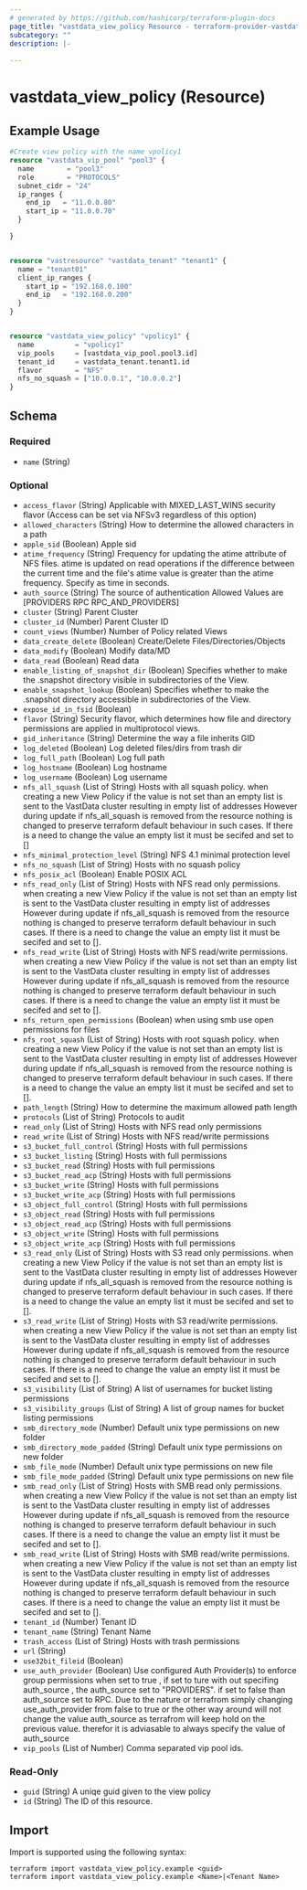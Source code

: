 ```yaml
---
# generated by https://github.com/hashicorp/terraform-plugin-docs
page_title: "vastdata_view_policy Resource - terraform-provider-vastdata"
subcategory: ""
description: |-
  
---
```


# vastdata_view_policy (Resource)



## Example Usage

```terraform
#Create view policy with the name vpolicy1 
resource "vastdata_vip_pool" "pool3" {
  name        = "pool3"
  role        = "PROTOCOLS"
  subnet_cidr = "24"
  ip_ranges {
    end_ip   = "11.0.0.80"
    start_ip = "11.0.0.70"
  }

}


resource "vastresource" "vastdata_tenant" "tenant1" {
  name = "tenant01"
  client_ip_ranges {
    start_ip = "192.168.0.100"
    end_ip   = "192.168.0.200"
  }
}


resource "vastdata_view_policy" "vpolicy1" {
  name          = "vpolicy1"
  vip_pools     = [vastdata_vip_pool.pool3.id]
  tenant_id     = vastdata_tenant.tenant1.id
  flavor        = "NFS"
  nfs_no_squash = ["10.0.0.1", "10.0.0.2"]
}
```

<!-- schema generated by tfplugindocs -->
## Schema

### Required

- `name` (String)

### Optional

- `access_flavor` (String) Applicable with MIXED_LAST_WINS security flavor (Access can be set via NFSv3 regardless of this option)
- `allowed_characters` (String) How to determine the allowed characters in a path
- `apple_sid` (Boolean) Apple sid
- `atime_frequency` (String) Frequency for updating the atime attribute of NFS files. atime is updated on read operations if the difference between the current time and the file's atime value is greater than the atime frequency. Specify as time in seconds.
- `auth_source` (String) The source of authentication Allowed Values are [PROVIDERS RPC RPC_AND_PROVIDERS]
- `cluster` (String) Parent Cluster
- `cluster_id` (Number) Parent Cluster ID
- `count_views` (Number) Number of Policy related Views
- `data_create_delete` (Boolean) Create/Delete Files/Directories/Objects
- `data_modify` (Boolean) Modify data/MD
- `data_read` (Boolean) Read data
- `enable_listing_of_snapshot_dir` (Boolean) Specifies whether to make the .snapshot directory visible in subdirectories of the View.
- `enable_snapshot_lookup` (Boolean) Specifies whether to make the .snapshot directory accessible in subdirectories of the View.
- `expose_id_in_fsid` (Boolean)
- `flavor` (String) Security flavor, which determines how file and directory permissions are applied in multiprotocol views.
- `gid_inheritance` (String) Determine the way a file inherits GID
- `log_deleted` (Boolean) Log deleted files/dirs from trash dir
- `log_full_path` (Boolean) Log full path
- `log_hostname` (Boolean) Log hostname
- `log_username` (Boolean) Log username
- `nfs_all_squash` (List of String) Hosts with all squash policy. when creating a new View Policy if the value is not set than an empty list is sent to the VastData cluster resulting in empty list of addresses However during update if nfs_all_squash is removed from the resource nothing is changed to preserve terraform default behaviour in such cases. If there is a need to change the value an empty list it must be secifed and set to []
- `nfs_minimal_protection_level` (String) NFS 4.1 minimal protection level
- `nfs_no_squash` (List of String) Hosts with no squash policy
- `nfs_posix_acl` (Boolean) Enable POSIX ACL
- `nfs_read_only` (List of String) Hosts with NFS read only permissions. when creating a new View Policy if the value is not set than an empty list is sent to the VastData cluster resulting in empty list of addresses However during update if nfs_all_squash is removed from the resource nothing is changed to preserve terraform default behaviour in such cases. If there is a need to change the value an empty list it must be secifed and set to [].
- `nfs_read_write` (List of String) Hosts with NFS read/write permissions. when creating a new View Policy if the value is not set than an empty list is sent to the VastData cluster resulting in empty list of addresses However during update if nfs_all_squash is removed from the resource nothing is changed to preserve terraform default behaviour in such cases. If there is a need to change the value an empty list it must be secifed and set to [].
- `nfs_return_open_permissions` (Boolean) when using smb use open permissions for files
- `nfs_root_squash` (List of String) Hosts with root squash policy. when creating a new View Policy if the value is not set than an empty list is sent to the VastData cluster resulting in empty list of addresses However during update if nfs_all_squash is removed from the resource nothing is changed to preserve terraform default behaviour in such cases. If there is a need to change the value an empty list it must be secifed and set to [].
- `path_length` (String) How to determine the maximum allowed path length
- `protocols` (List of String) Protocols to audit
- `read_only` (List of String) Hosts with NFS read only permissions
- `read_write` (List of String) Hosts with NFS read/write permissions
- `s3_bucket_full_control` (String) Hosts with full permissions
- `s3_bucket_listing` (String) Hosts with full permissions
- `s3_bucket_read` (String) Hosts with full permissions
- `s3_bucket_read_acp` (String) Hosts with full permissions
- `s3_bucket_write` (String) Hosts with full permissions
- `s3_bucket_write_acp` (String) Hosts with full permissions
- `s3_object_full_control` (String) Hosts with full permissions
- `s3_object_read` (String) Hosts with full permissions
- `s3_object_read_acp` (String) Hosts with full permissions
- `s3_object_write` (String) Hosts with full permissions
- `s3_object_write_acp` (String) Hosts with full permissions
- `s3_read_only` (List of String) Hosts with S3 read only permissions. when creating a new View Policy if the value is not set than an empty list is sent to the VastData cluster resulting in empty list of addresses However during update if nfs_all_squash is removed from the resource nothing is changed to preserve terraform default behaviour in such cases. If there is a need to change the value an empty list it must be secifed and set to [].
- `s3_read_write` (List of String) Hosts with S3 read/write permissions. when creating a new View Policy if the value is not set than an empty list is sent to the VastData cluster resulting in empty list of addresses However during update if nfs_all_squash is removed from the resource nothing is changed to preserve terraform default behaviour in such cases. If there is a need to change the value an empty list it must be secifed and set to [].
- `s3_visibility` (List of String) A list of usernames for bucket listing permissions
- `s3_visibility_groups` (List of String) A list of group names for bucket listing permissions
- `smb_directory_mode` (Number) Default unix type permissions on new folder
- `smb_directory_mode_padded` (String) Default unix type permissions on new folder
- `smb_file_mode` (Number) Default unix type permissions on new file
- `smb_file_mode_padded` (String) Default unix type permissions on new file
- `smb_read_only` (List of String) Hosts with SMB read only permissions. when creating a new View Policy if the value is not set than an empty list is sent to the VastData cluster resulting in empty list of addresses However during update if nfs_all_squash is removed from the resource nothing is changed to preserve terraform default behaviour in such cases. If there is a need to change the value an empty list it must be secifed and set to [].
- `smb_read_write` (List of String) Hosts with SMB read/write permissions. when creating a new View Policy if the value is not set than an empty list is sent to the VastData cluster resulting in empty list of addresses However during update if nfs_all_squash is removed from the resource nothing is changed to preserve terraform default behaviour in such cases. If there is a need to change the value an empty list it must be secifed and set to [].
- `tenant_id` (Number) Tenant ID
- `tenant_name` (String) Tenant Name
- `trash_access` (List of String) Hosts with trash permissions
- `url` (String)
- `use32bit_fileid` (Boolean)
- `use_auth_provider` (Boolean) Use configured Auth Provider(s) to enforce group permissions when set to true , if set to ture with out specifing auth_source , the auth_source set to "PROVIDERS". if set to false than auth_source set to RPC. Due to the nature or terrafrom simply changing use_auth_provider from false to true or the other way around will not change the value auth_source as terrafrom will keep hold on the previous value. therefor it is adviasable to always specify the value of auth_source
- `vip_pools` (List of Number) Comma separated vip pool ids.

### Read-Only

- `guid` (String) A uniqe guid given to the view policy
- `id` (String) The ID of this resource.

## Import

Import is supported using the following syntax:

```shell
terraform import vastdata_view_policy.example <guid>
terraform import vastdata_view_policy.example <Name>|<Tenant Name>
```
